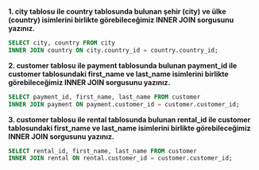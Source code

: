 
**1. city tablosu ile country tablosunda bulunan şehir (city) ve ülke (country) isimlerini birlikte görebileceğimiz INNER JOIN sorgusunu yazınız.**

```sql
SELECT city, country FROM city
INNER JOIN country ON city.country_id = country.country_id;
```

**2. customer tablosu ile payment tablosunda bulunan payment_id ile customer tablosundaki first_name ve last_name isimlerini birlikte görebileceğimiz INNER JOIN sorgusunu yazınız.**

```sql
SELECT payment_id, first_name, last_name FROM customer
INNER JOIN payment ON payment.customer_id = customer.customer_id;
```

**3. customer tablosu ile rental tablosunda bulunan rental_id ile customer tablosundaki first_name ve last_name isimlerini birlikte görebileceğimiz INNER JOIN sorgusunu yazınız.**

```sql
SELECT rental_id, first_name, last_name FROM customer
INNER JOIN rental ON rental.customer_id = customer.customer_id;
```
